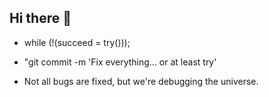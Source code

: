 ## Hi there 👋


- while (!(succeed = try()));

- "git commit -m 'Fix everything... or at least try'

- Not all bugs are fixed, but we're debugging the universe.
